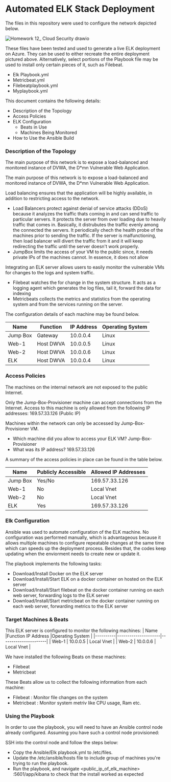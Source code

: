 # Automated ELK Stack Deployment

The files in this repository were used to configure the network depicted below.

![Homework 12_ Cloud Security drawio](https://user-images.githubusercontent.com/89654192/148660768-7df65757-8cf5-4bbe-b509-37e5b13c7d8c.png)

These files have been tested and used to generate a live ELK deployment on Azure. They can be used to either recreate the entire deployment pictured above. Alternatively, select portions of the Playbook file may be used to install only certain pieces of it, such as Filebeat.
- Elk Playbook.yml
- Metricbeat.yml
- Filebeatplaybook.yml
- Myplaybook.yml


This document contains the following details:

- Description of the Topology
- Access Policies
- ELK Configuration
    - Beats in Use
    - Machines Being Monitored
- How to Use the Ansible Build


### Description of the Topology
The main purpose of this network is to expose a load-balanced and monitored instance of DVWA, the D*mn Vulnerable Web Application.

The main purpose of this network is to expose a load-balanced and monitored instance of DVWA, the D*mn Vulnerable Web Application.

Load balancing ensures that the application will be highly available, in addition to restricting access to the network.
- Load Balancers protect against denial of service attacks (DDoS) because it analyzes the traffic thats coming in and can send traffic to particular servers. It protects the server from over loading due to heavily traffic that comes in. Basically, it distrubutes the traffic evenly among the connected the servers. It periodically chech the health probe of the machines prior to sending the traffic. If the server is malfunctioning, then load balancer will divert the traffic from it and it will keep redirecting the traffic until the server doesn't work properly. 
- JumpBox limits the access of your VM to the public since, it needs private IPs of the machines cannot. In essence, it does not allow 

Integrating an ELK server allows users to easily monitor the vulnerable VMs for changes to the logs and system traffic.
- Filebeat watches the for change in the system structure. It acts as a logging agent which generates the log files, tail it,  forward the data for indexing
- Metricbeats collects the metrics and statistics from the operating system and from the services running on the server.

The configuration details of each machine may be found below.

| Name     | Function          | IP Address | Operating System |
|----------|-------------------|------------|------------------|
| Jump Box | Gateway           | 10.0.0.4   | Linux            |
| Web-1    | Host DWVA         | 10.0.0.5   | Linux            |                 
| Web-2    | Host DWVA         | 10.0.0.6   | Linux            |                 
| ELK      | Host DWVA         | 10.0.0.4   | Linux            |               

### Access Policies

The machines on the internal network are not exposed to the public Internet. 

Only the Jump-Box-Provisioner machine can accept connections from the Internet. Access to this machine is only allowed from the following IP addresses:
169.57.33.126 (Public IP)

Machines within the network can only be accessed by Jump-Box-Provisioner VM.
- Which machine did you allow to access your ELK VM? Jump-Box-Provisioner
- What was its IP address? 169.57.33.126

A summary of the access policies in place can be found in the table below.

| Name     | Publicly Accessible | Allowed IP Addresses |
|----------|---------------------|----------------------|
| Jump Box | Yes/No              | 169.57.33.126        |
| Web-1    |  No                 | Local Vnet           |
| Web-2    |  No                 | Local Vnet           |
| ELK      | Yes                 | 169.57.33.126        |


### Elk Configuration

Ansible was used to automate configuration of the ELK machine. No configuration was performed manually, which is advantageous because it allows multiple machines to configure repeatable changes at the same time which can speeds up the deployment process. Besides that, the codes keep updating when the enviorment needs to create new or update it.  

The playbook implements the following tasks:
- Download/Install Docker on the ELK server
- Download/Install/Start ELK on a docker container on hosted on the ELK server
- Download/Install/Start filebeat on the docker container running on each web server, forwarding logs to the ELK server
- Download/Install/Start metricbeat on the docker container running on each web server, forwarding metrics to the ELK server


### Target Machines & Beats
This ELK server is configured to monitor the following machines:
|   Name   |Function	IP Address |Operating System      |
|----------|---------------------|----------------------|
| Web-1    |  10.0.0.5           | Local Vnet           |
| Web-2    |  10.0.0.6           | Local Vnet           |

We have installed the following Beats on these machines:
- Filebeat
- Metricbeat

These Beats allow us to collect the following information from each machine:
- Filebeat : Monitor file changes on the system
- Metricbeat : Monitor system metriv like CPU usage, Ram etc.

### Using the Playbook
In order to use the playbook, you will need to have an Ansible control node already configured. Assuming you have such a control node provisioned: 

SSH into the control node and follow the steps below:
- Copy the Ansible/Elk playbook.yml to /etc/files.
- Update the /etc/ansible/hosts file to include group of machines you're trying to run the playbook.
- Run the playbook, and navigate <public_ip_of_elk_machine> :5601/app/kibana to check that the install worked as expected
